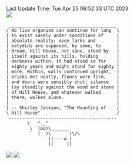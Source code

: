 Last Update Time: 
Tue Apr 25 06:52:33 UTC 2023
<br>![](https://img.shields.io/badge/%E5%A4%A7%E5%AE%B6-%E5%AE%89%E5%AE%89-green)<br>
```
 _________________________________________
/ No live organism can continue for long  \
| to exist sanely under conditions of     |
| absolute reality; even larks and        |
| katydids are supposed, by some, to      |
| dream. Hill House, not sane, stood by   |
| itself against its hills, holding       |
| darkness within; it had stood so for    |
| eighty years and might stand for eighty |
| more. Within, walls continued upright,  |
| bricks met neatly, floors were firm,    |
| and doors were sensibly shut; silence   |
| lay steadily against the wood and stone |
| of Hill House, and whatever walked      |
| there, walked alone.                    |
|                                         |
| -- Shirley Jackson, "The Haunting of    |
\ Hill House"                             /
 -----------------------------------------
        \   ^__^
         \  (oo)\_______
            (__)\       )\/\
                ||----w |
                ||     ||
```
![](https://github-readme-stats.vercel.app/api?username=chenlitw)
![](https://github-readme-stats.vercel.app/api/top-langs/?username=chenlitw)
